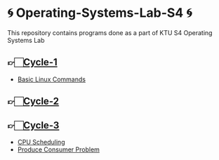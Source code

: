
# 🌀 Operating-Systems-Lab-S4 🌀
This repository contains programs done as a part of KTU S4 Operating Systems Lab

## 👉🏻[Cycle-1](Cycle-1)

 - [Basic Linux Commands](Cycle-1/Linux_Commands.md)

## 👉🏻[Cycle-2](Cycle-2)

## 👉🏻[Cycle-3](Cycle-3)
 - [CPU Scheduling](Cycle-3)
 - [Produce Consumer Problem](Cycle-3)
